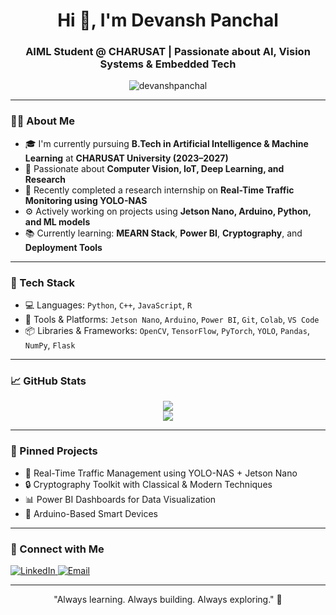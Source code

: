 <h1 align="center">Hi 👋, I'm Devansh Panchal</h1>
<h3 align="center">AIML Student @ CHARUSAT | Passionate about AI, Vision Systems & Embedded Tech</h3>

<p align="center">
  <img src="https://komarev.com/ghpvc/?username=devanshpanchal&label=Profile%20views&color=0e75b6&style=flat" alt="devanshpanchal" />
</p>

---

### 👨‍🎓 About Me
- 🎓 I'm currently pursuing **B.Tech in Artificial Intelligence & Machine Learning** at **CHARUSAT University (2023–2027)**
- 🧠 Passionate about **Computer Vision, IoT, Deep Learning, and Research**
- 🔬 Recently completed a research internship on **Real-Time Traffic Monitoring using YOLO-NAS**
- ⚙️ Actively working on projects using **Jetson Nano, Arduino, Python, and ML models**
- 📚 Currently learning: **MEARN Stack**, **Power BI**, **Cryptography**, and **Deployment Tools**

---

### 🧠 Tech Stack
- 💻 Languages: `Python`, `C++`, `JavaScript`, `R`
- 🔧 Tools & Platforms: `Jetson Nano`, `Arduino`, `Power BI`, `Git`, `Colab`, `VS Code`
- 📦 Libraries & Frameworks: `OpenCV`, `TensorFlow`, `PyTorch`, `YOLO`, `Pandas`, `NumPy`, `Flask`

---

### 📈 GitHub Stats
<p align="center">
  <img src="https://github-readme-stats.vercel.app/api?username=devanshpanchal&show_icons=true&theme=react" />
  <br/>
  <img src="https://github-readme-stats.vercel.app/api/top-langs/?username=devanshpanchal&layout=compact&theme=react" />
</p>

---

### 📌 Pinned Projects
- 🛑 Real-Time Traffic Management using YOLO-NAS + Jetson Nano
- 🔒 Cryptography Toolkit with Classical & Modern Techniques
- 📊 Power BI Dashboards for Data Visualization
- 🤖 Arduino-Based Smart Devices

---

### 🔗 Connect with Me
<p>
  <a href="https://www.linkedin.com/in/your-profile/" target="_blank">
    <img alt="LinkedIn" src="https://img.shields.io/badge/LinkedIn-blue?style=flat&logo=linkedin">
  </a>
  <a href="mailto:your_email@example.com">
    <img alt="Email" src="https://img.shields.io/badge/Gmail-red?style=flat&logo=gmail&logoColor=white">
  </a>
</p>

---

<p align="center">"Always learning. Always building. Always exploring." 🚀</p>